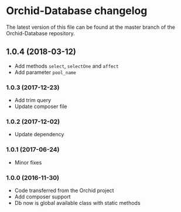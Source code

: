 # Orchid-Database changelog

The latest version of this file can be found at the master branch of the
Orchid-Database repository.

## 1.0.4 (2018-03-12)
- Add methods `select`, `selectOne` and `affect`
- Add parameter `pool_name`

### 1.0.3 (2017-12-23)
- Add trim query
- Update composer file

### 1.0.2 (2017-12-02)
- Update dependency

### 1.0.1 (2017-06-24)
- Minor fixes

### 1.0.0 (2016-11-30)

- Code transferred from the Orchid project
- Add composer support
- Db now is global available class with static methods

